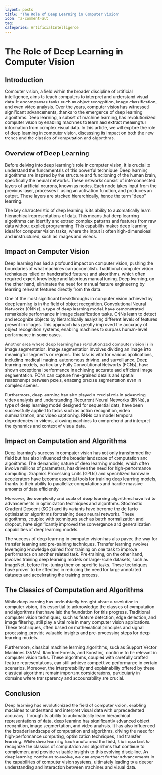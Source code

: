 ```yaml
---
layout: posts
title: "The Role of Deep Learning in Computer Vision"
icon: fa-comment-alt
tag:      
categories: ArtificialIntelligence
---
```



# The Role of Deep Learning in Computer Vision

## Introduction

Computer vision, a field within the broader discipline of artificial intelligence, aims to teach computers to interpret and understand visual data. It encompasses tasks such as object recognition, image classification, and even video analysis. Over the years, computer vision has witnessed significant advancements, thanks to the emergence of deep learning algorithms. Deep learning, a subset of machine learning, has revolutionized computer vision by enabling machines to learn and extract meaningful information from complex visual data. In this article, we will explore the role of deep learning in computer vision, discussing its impact on both the new trends and the classics of computation and algorithms.

## Overview of Deep Learning

Before delving into deep learning's role in computer vision, it is crucial to understand the fundamentals of this powerful technique. Deep learning algorithms are inspired by the structure and functioning of the human brain, specifically the neural networks. These networks consist of interconnected layers of artificial neurons, known as nodes. Each node takes input from the previous layer, processes it using an activation function, and produces an output. These layers are stacked hierarchically, hence the term "deep" learning.

The key characteristic of deep learning is its ability to automatically learn hierarchical representations of data. This means that deep learning algorithms can identify and extract complex patterns and features from raw data without explicit programming. This capability makes deep learning ideal for computer vision tasks, where the input is often high-dimensional and unstructured, such as images and videos.

## Impact on Computer Vision

Deep learning has had a profound impact on computer vision, pushing the boundaries of what machines can accomplish. Traditional computer vision techniques relied on handcrafted features and algorithms, which often required expert knowledge and laborious manual tuning. Deep learning, on the other hand, eliminates the need for manual feature engineering by learning relevant features directly from the data.

One of the most significant breakthroughs in computer vision achieved by deep learning is in the field of object recognition. Convolutional Neural Networks (CNNs), a type of deep learning model, have demonstrated remarkable performance in image classification tasks. CNNs learn to detect and recognize objects by hierarchically analyzing different levels of features present in images. This approach has greatly improved the accuracy of object recognition systems, enabling machines to surpass human-level performance in some cases.

Another area where deep learning has revolutionized computer vision is in image segmentation. Image segmentation involves dividing an image into meaningful segments or regions. This task is vital for various applications, including medical imaging, autonomous driving, and surveillance. Deep learning models, particularly Fully Convolutional Networks (FCNs), have shown exceptional performance in achieving accurate and efficient image segmentation. FCNs can capture fine-grained details and spatial relationships between pixels, enabling precise segmentation even in complex scenes.

Furthermore, deep learning has also played a crucial role in advancing video analysis and understanding. Recurrent Neural Networks (RNNs), a type of deep learning model designed for sequential data, have been successfully applied to tasks such as action recognition, video summarization, and video captioning. RNNs can model temporal dependencies in videos, allowing machines to comprehend and interpret the dynamics and context of visual data.

## Impact on Computation and Algorithms

Deep learning's success in computer vision has not only transformed the field but has also influenced the broader landscape of computation and algorithms. The demanding nature of deep learning models, which often involve millions of parameters, has driven the need for high-performance computing. Graphics Processing Units (GPUs) and specialized hardware accelerators have become essential tools for training deep learning models, thanks to their ability to parallelize computations and handle massive amounts of data efficiently.

Moreover, the complexity and scale of deep learning algorithms have led to advancements in optimization techniques and algorithms. Stochastic Gradient Descent (SGD) and its variants have become the de facto optimization algorithms for training deep neural networks. These algorithms, coupled with techniques such as batch normalization and dropout, have significantly improved the convergence and generalization capabilities of deep learning models.

The success of deep learning in computer vision has also paved the way for transfer learning and pre-training techniques. Transfer learning involves leveraging knowledge gained from training on one task to improve performance on another related task. Pre-training, on the other hand, involves training deep learning models on large-scale datasets, such as ImageNet, before fine-tuning them on specific tasks. These techniques have proven to be effective in reducing the need for large annotated datasets and accelerating the training process.

## The Classics of Computation and Algorithms

While deep learning has undoubtedly brought about a revolution in computer vision, it is essential to acknowledge the classics of computation and algorithms that have laid the foundation for this progress. Traditional computer vision techniques, such as feature detection, edge detection, and image filtering, still play a vital role in many computer vision applications. These techniques, often based on mathematical principles and signal processing, provide valuable insights and pre-processing steps for deep learning models.

Furthermore, classical machine learning algorithms, such as Support Vector Machines (SVMs), Random Forests, and Boosting, continue to be relevant in computer vision tasks. These algorithms, coupled with carefully crafted feature representations, can still achieve competitive performance in certain scenarios. Moreover, the interpretability and explainability offered by these classical algorithms remain important considerations, particularly in domains where transparency and accountability are crucial.

## Conclusion

Deep learning has revolutionized the field of computer vision, enabling machines to understand and interpret visual data with unprecedented accuracy. Through its ability to automatically learn hierarchical representations of data, deep learning has significantly advanced object recognition, image segmentation, and video analysis. It has also influenced the broader landscape of computation and algorithms, driving the need for high-performance computing, optimization techniques, and transfer learning. While deep learning has transformed the field, it is important to recognize the classics of computation and algorithms that continue to complement and provide valuable insights to this evolving discipline. As deep learning continues to evolve, we can expect further advancements in the capabilities of computer vision systems, ultimately leading to a deeper understanding and interaction between machines and visual data.
